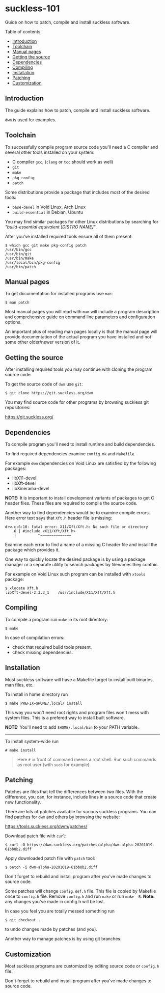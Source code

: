 suckless-101
============

Guide on how to patch, compile and install suckless software.

Table of contents:

* [Introduction](#introduction)
* [Toolchain](#toolchain)
* [Manual pages](#manual-pages)
* [Getting the source](#getting-the-source)
* [Dependencies](#dependencies)
* [Compiling](#compiling)
* [Installation](#Installation)
* [Patching](#patching)
* [Customization](#customization)

## Introduction

The guide explains how to patch, compile and install suckless software.

`dwm` is used for examples.

## Toolchain

To successfully compile program source code you'll need a C
compiler and several other tools installed on your system:

* C compiler `gcc`, (`clang` or `tcc` should work as well)
* `git`
* `make`
* `pkg-config`
* `patch`

Some distributions provide a package that includes most of the desired
tools:

* `base-devel` in Void Linux, Arch Linux
* `build-essential` in Debian, Ubuntu

You may find similar packages for other Linux distributions by
searching for _"build-essential equivalent [DISTRO NAME]"_.

After you've installed required tools ensure all of them present:

    $ which gcc git make pkg-config patch
    /usr/bin/gcc
    /usr/bin/git
    /usr/bin/make
    /usr/local/bin/pkg-config
    /usr/bin/patch

## Manual pages

To get documentation for installed programs use `man`:

    $ man patch

Most manual pages you will read with `man` will include a program
description and comprehensive guide on command line parameters and
configuration options.

An important plus of reading man pages locally is that the manual page
will provide documentation of the actual program you have installed and
not some other older/newer version of it.

## Getting the source

After installing required tools you may continue with cloning the
program source code.

To get the source code of `dwm` use `git`:

    $ git clone https://git.suckless.org/dwm
    
You may find source code for other programs by browsing suckless git
repositories:

https://git.suckless.org/

## Dependencies

To compile program you'll need to install runtime and build dependencies.

To find required dependencies examine `config.mk` and `Makefile`.

For example `dwm` dependencies on Void Linux are satisfied by the
following packages:

* libX11-devel
* libXft-devel
* libXinerama-devel

**NOTE:** It is important to install development variants of packages
to get C header files. These files are required to compile the source code.

Another way to find dependencies would be to examine compile errors.
Here error text says that `Xft.h` header file is missing:

    drw.c:6:10: fatal error: X11/Xft/Xft.h: No such file or directory
        6 | #include <X11/Xft/Xft.h>
        |          ^~~~~~~~~~~~~~~

Examine each error to find a name of a missing C header file and
install the package which provides it.

One way to quickly locate the desired package is by using a package
manager or a separate utility to search packages by filenames they
contain.

For example on Void Linux such program can be installed with `xtools`
package:

    $ xlocate Xft.h
    libXft-devel-2.3.3_1	/usr/include/X11/Xft/Xft.h

## Compiling

To compile a program run `make` in its root directory:

    $ make

In case of compilation errors:

* check that required build tools present,
* check missing dependencies.

## Installation

Most suckless software will have a Makefile target to install built binaries,
man files, etc.

To install in home directory run

    $ make PREFIX=$HOME/.local/ install

This way you won't need root rights and program files won't mess with system
files. This is a prefered way to install built software.

**NOTE:** You'll need to add `$HOME/.local/bin` to your PATH variable.

---

To install system-wide run

    # make install

> Here `#` in front of command meens a root shell.
> Run such commands as root user (with `sudo` for example).


## Patching

Patches are files that tell the differences between two files. With the
difference, you can, for instance, include lines in a source code that create
new functionality.

There are lots of patches available for various suckless programs. You can find
patches for `dwm` and others by browsing the website:

https://tools.suckless.org/dwm/patches/

Download patch file with `curl`:

    $ curl -O https://dwm.suckless.org/patches/alpha/dwm-alpha-20201019-61bb8b2.diff

Apply downloaded patch file with `patch` tool:

    $ patch -i dwm-alpha-20201019-61bb8b2.diff

Don't forget to rebuild and install program after you've made changes to source
code.

Some patches will change `config.def.h` file. This file is copied by Makefile
once to `config.h` file. Remove `config.h` and run `make` or run `make -B`.
**Note:** any changes you've made in config.h will be lost.

In case you feel you are totally messed something run

    $ git checkout .

to undo changes made by patches (and you).

Another way to manage patches is by using git branches.


## Customization

Most suckless programs are customized by editing source code or `config.h` file.

Don't forget to rebuild and install program after you've made changes to source
code.
